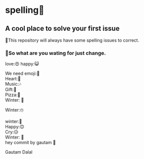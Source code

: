 # spelling💎
## A cool place to solve your first issue 
🎁This repository will always have some spelling issues to correct. 
### 🍕So what are you wating for just change.
love:😍
happy:😺


We need emoji:🙂\
Heart:💖\
Music:🎶\
Gift:🎁\
Pizza:🍕\
Winter: 🥶


Winter:☃️

winter:🥶 \
Happy:😊 \
Cry:😥 \
Winter: 🥶\
hey commit by gautam 🧨


Gautam
Dalal
